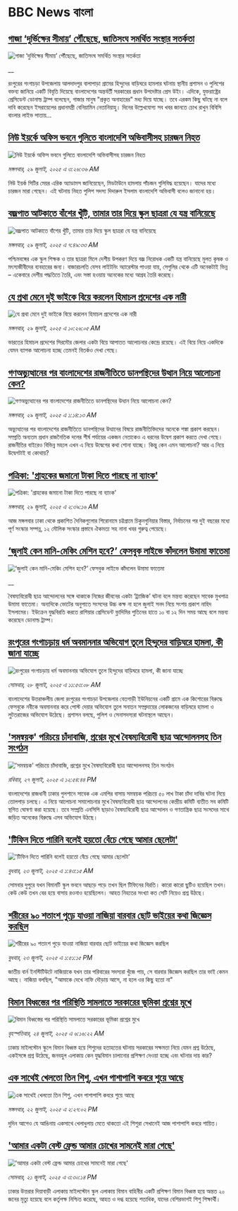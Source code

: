 # BBC News বাংলা## [গাজা ‘দুর্ভিক্ষের সীমায়’ পৌঁছেছে, জাতিসংঘ সমর্থিত সংস্থার সতর্কতা](https://www.bbc.co.uk/bengali/live/cwye9zy36yet?at_medium=RSS&at_campaign=rss?at_campaign=githubrss)![গাজা ‘দুর্ভিক্ষের সীমায়’ পৌঁছেছে, জাতিসংঘ সমর্থিত সংস্থার সতর্কতা](https://ichef.bbci.co.uk/ace/standard/240/cpsprodpb/1df4/live/991ab620-6c30-11f0-8dbd-f3d32ebd3327.jpg)__রংপুরের গংগাচড়া উপজেলায় আলদাদপুর বালাপাড়া গ্রামের হিন্দুদের বাড়িঘরে হামলার ঘটনায় স্থানীয় প্রশাসন ও পুলিশের বক্তব্য জানিয়ে একটি বিবৃতি দিয়েছে বাংলাদেশের অন্তর্বর্তী সরকারের প্রধান উপদেষ্টার প্রেস উইং। এদিকে, যুক্তরাষ্ট্রের প্রেসিডেন্ট ডোনাল্ড ট্রাম্প বলেছেন, গাজার মানুষ "প্রকৃত অনাহারের" মধ্য দিয়ে যাচ্ছে। তবে এরকম কিছু ঘটছে না বলে দাবি করেছেন ইসরায়েলের প্রধানমন্ত্রী বেনিয়ামিন নেতানিয়াহু। দিনের উল্লেখযোগ্য সব খবর জানতে চোখ রাখুন বিবিসি বাংলার লাইভ পাতায়...## [নিউ ইয়র্কে অফিস ভবনে গুলিতে বাংলাদেশি অভিবাসীসহ চারজন নিহত ](https://www.bbc.com/bengali/articles/cz93pz37yjxo?at_medium=RSS&at_campaign=rss?at_campaign=githubrss)![নিউ ইয়র্কে অফিস ভবনে গুলিতে বাংলাদেশি অভিবাসীসহ চারজন নিহত ](https://ichef.bbci.co.uk/ace/ws/240/cpsprodpb/ae0d/live/d6381df0-6c2f-11f0-89ea-4d6f9851f623.jpg)_মঙ্গলবার, ২৯ জুলাই, ২০২৫ এ ৩:২৬:৩৬ AM_নিউ ইয়র্ক সিটির মেয়র এরিক অ্যাডামস জানিয়েছেন, মিডটাউনে হামলায় পাঁচজন গুলিবিদ্ধ হয়েছেন। যাদের মধ্যে চারজন মারা গেছেন। এই ঘটনায় নিহত পুলিশ সদস্য দিদারুল ইসলাম বাংলাদেশি অভিবাসী বলেও জানানো হয়।## [বজ্রপাত আটকাতে বাঁশের খুঁটি, তামার তার দিয়ে স্কুল ছাত্ররা যে যন্ত্র বানিয়েছে](https://www.bbc.com/bengali/articles/ckg4nmzn749o?at_medium=RSS&at_campaign=rss?at_campaign=githubrss)![বজ্রপাত আটকাতে বাঁশের খুঁটি, তামার তার দিয়ে স্কুল ছাত্ররা যে যন্ত্র বানিয়েছে](https://ichef.bbci.co.uk/ace/ws/240/cpsprodpb/d127/live/a251f0d0-6bbf-11f0-af20-030418be2ca5.jpg)_মঙ্গলবার, ২৯ জুলাই, ২০২৫ এ ৭:৪৯:৩৩ AM_পশ্চিমবঙ্গের এক স্কুল শিক্ষক ও তার ছাত্ররা মিলে দেশীয় উপকরণ দিয়ে বজ্র নিরোধক একটি যন্ত্র বানিয়েছে মুলত কৃষক ও মৎস্যজীবীদের ব্যবহারের জন্য। বাজারচলতি যেসব লাইটনিং অ্যারেস্টার পাওয়া যায়, সেগুলির থেকে  এটি অনেকটাই ভিন্ন – একেবারে দেশীয় পদ্ধতিতে তৈরি, এবং সস্তা হওয়ায় অনেকের মধ্যে আগ্রহ তৈরি করেছে।## [যে প্রথা মেনে দুই ভাইকে বিয়ে করলেন হিমাচল প্রদেশের এক নারী](https://www.bbc.com/bengali/articles/c3dpvdz9kryo?at_medium=RSS&at_campaign=rss?at_campaign=githubrss)![যে প্রথা মেনে দুই ভাইকে বিয়ে করলেন হিমাচল প্রদেশের এক নারী](https://ichef.bbci.co.uk/ace/ws/240/cpsprodpb/dc58/live/8b7c0cd0-6c58-11f0-89ea-4d6f9851f623.jpg)_মঙ্গলবার, ২৯ জুলাই, ২০২৫ এ ১০:২৬:০৫ AM_ভারতের হিমাচল প্রদেশের সিরমৌর জেলার একটা বিয়ে আপাতত আলোচনার কেন্দ্রে রয়েছে। এই বিয়ে নিয়ে একদিকে যেমন ব্যাপক আলোচনা হচ্ছে তেমনই বিতর্কও দেখা গেছে।## [গণঅভ্যুত্থানের পর বাংলাদেশের রাজনীতিতে ডানপন্থিদের উত্থান নিয়ে  আলোচনা কেন?](https://www.bbc.com/bengali/articles/clyr39re9v1o?at_medium=RSS&at_campaign=rss?at_campaign=githubrss)![গণঅভ্যুত্থানের পর বাংলাদেশের রাজনীতিতে ডানপন্থিদের উত্থান নিয়ে  আলোচনা কেন?](https://ichef.bbci.co.uk/ace/ws/240/cpsprodpb/9515/live/62fec5a0-6bb2-11f0-8592-135f2b4aac8f.jpg)_মঙ্গলবার, ২৯ জুলাই, ২০২৫ এ ১:১৪:১৩ AM_অভ্যুত্থানের পর বাংলাদেশের রাজনীতিতে ডানপন্থিদের উত্থানের বিষয়ে রাজনীতিবিদদের অনেকে শঙ্কা প্রকাশ করছেন। সম্প্রতি অন্যতম প্রধান রাজনৈতিক দলের শীর্ষ পর্যায়ের একজন নেতাকেও এ ধরনের উদ্বেগ প্রকাশ করতে দেখা গেছে। রাজনীতির বাইরেও বিভিন্ন মহলে এখন এ নিয়ে উদ্বেগের কথা শোনা যাচ্ছে। কিন্তু কেন এমন আলোচনা? আর এ নিয়ে উদ্বেগটাই বা কোথায়?## [পত্রিকা: 'গ্রাহকের জমানো টাকা দিতে পারছে না ব্যাংক'](https://www.bbc.com/bengali/articles/c07pnrdv1gvo?at_medium=RSS&at_campaign=rss?at_campaign=githubrss)![পত্রিকা: 'গ্রাহকের জমানো টাকা দিতে পারছে না ব্যাংক'](https://ichef.bbci.co.uk/ace/ws/240/cpsprodpb/59ef/live/5e12a220-6c23-11f0-8dbd-f3d32ebd3327.jpg)_মঙ্গলবার, ২৯ জুলাই, ২০২৫ এ ২:৩৯:১৬ AM_আজ মঙ্গলবার ঢাকা থেকে প্রকাশিত দৈনিকগুলোর শিরোনামে চট্টগ্রামে চিকুনগুনিয়ার বিস্তার, নির্বাচনের পর দুই বছরের মধ্যে পূর্ণ সংস্কার সম্পন্ন, ১২ মৌলিক সংস্কার প্রস্তাবে ঐকমত্য সহ নানা খবর গুরুত্ব পেয়েছে।## [‘জুলাই কেন মানি-মেকিং মেশিন হবে?’ ফেসবুক লাইভে কাঁদলেন উমামা ফাতেমা](https://www.bbc.co.uk/bengali/live/c4gjl88p55wt?at_medium=RSS&at_campaign=rss?at_campaign=githubrss)![‘জুলাই কেন মানি-মেকিং মেশিন হবে?’ ফেসবুক লাইভে কাঁদলেন উমামা ফাতেমা](https://ichef.bbci.co.uk/ace/standard/240/cpsprodpb/6172/live/8aa9f760-6bb6-11f0-8dbd-f3d32ebd3327.jpg)__বৈষম্যবিরোধী ছাত্র আন্দোলনের সঙ্গে থাকাকে নিজের জীবনের একটা ‘ট্র্যাজিক’ ঘটনা বলে মন্তব্য করেছেন সাবেক মুখপাত্র উমামা ফাতেমা। অন্যদিকে ভোটের অনুপাতে সংসদের উচ্চ কক্ষ না হলে জুলাই সনদ নিয়ে সংশয় প্রকাশ নাহিদ ইসলামের। ইউক্রেন যুদ্ধবিরতি করতে রাশিয়ার প্রেসিডেন্ট ভ্লাদিমির পুতিনের হাতে ১০ বা ১২ দিন সময় আছে বলে মন্তব্য করেছেন ডোনাল্ড ট্রাম্প।## [রংপুরের গংগাচড়ায় ধর্ম অবমাননার অভিযোগ তুলে হিন্দুদের বাড়িঘরে হামলা, কী জানা যাচ্ছে](https://www.bbc.com/bengali/articles/cm219dmxpglo?at_medium=RSS&at_campaign=rss?at_campaign=githubrss)![রংপুরের গংগাচড়ায় ধর্ম অবমাননার অভিযোগ তুলে হিন্দুদের বাড়িঘরে হামলা, কী জানা যাচ্ছে](https://ichef.bbci.co.uk/ace/ws/240/cpsprodpb/f49c/live/7c283850-6ba2-11f0-af20-030418be2ca5.jpg)_সোমবার, ২৮ জুলাই, ২০২৫ এ ১১:৫৩:০৮ AM_বাংলাদেশের উত্তরাঞ্চলীয় জেলা রংপুরের গংগাচড়া উপজেলার বেতগাড়ী ইউনিয়নের একটি গ্রামে এক কিশোরের বিরুদ্ধে ফেসবুকে নবীকে অবমাননার করে পোস্ট দেয়ার অভিযোগ তুলে সনাতন সম্প্রদায়ের লোকজনের বাড়িঘরে হামলা ও লু্টতরাজের অভিযোগ উঠেছে। প্রশাসন বলছে, পুলিশ ও সেনাসদস্যরা ঘটনাস্থলে আছেন।## ['সমন্বয়ক' পরিচয়ে চাঁদাবাজি, প্রশ্নের মুখে বৈষম্যবিরোধী ছাত্র আন্দোলনসহ তিন সংগঠন ](https://www.bbc.com/bengali/articles/cx29eq9vwywo?at_medium=RSS&at_campaign=rss?at_campaign=githubrss)!['সমন্বয়ক' পরিচয়ে চাঁদাবাজি, প্রশ্নের মুখে বৈষম্যবিরোধী ছাত্র আন্দোলনসহ তিন সংগঠন ](https://ichef.bbci.co.uk/ace/ws/240/cpsprodpb/b393/live/158b61c0-6ae0-11f0-af20-030418be2ca5.jpg)_রবিবার, ২৭ জুলাই, ২০২৫ এ ১২:৫৪:৪৪ PM_বাংলাদেশের রাজধানী ঢাকার গুলশানে সাবেক এক এমপির বাসায় সমন্বয়ক পরিচয়ে ৫০ লাখ টাকা চাঁদা দাবির ঘটনা নিয়ে তোলপাড় চলছে। এ নিয়ে আলোচনা সমালোচনার মুখে বৈষম্যবিরোধী ছাত্র আন্দোলনের কেন্দ্রীয় কমিটি ব্যতীত সব কমিটি স্থগিত ঘোষণা করা হয়েছে। তবে সম্প্রতি এনসিপি ছাড়াও বৈষম্যবিরোধী ছাত্র আন্দোলন ও গণতান্ত্রিক ছাত্র সংসদের সাথে জড়িত অনেকের বিরুদ্ধে এসব অভিযোগ উঠছে।## ['টিফিন দিতে পারিনি বলেই হয়তো বেঁচে গেছে আমার ছেলেটা'](https://www.bbc.com/bengali/articles/c07d4n1vxl1o?at_medium=RSS&at_campaign=rss?at_campaign=githubrss)!['টিফিন দিতে পারিনি বলেই হয়তো বেঁচে গেছে আমার ছেলেটা'](https://ichef.bbci.co.uk/ace/ws/240/cpsprodpb/34db/live/480665e0-670d-11f0-97e0-491eb8268629.jpg)_বুধবার, ২৩ জুলাই, ২০২৫ এ ১:৪৩:১৫ AM_সোমবার দুপুরে যখন বিমানটি স্কুল ভবনে আছড়ে পড়ে তখন ছিল টিফিনের বিরতি। কারো কারো ছুটিও হয়েছিল তখন। কেউ কেউ তখন বের হয়ে বাসায় রওনাও হয়েছিলেন। আহত নিহতের সংখ্যা কত সেটি নিয়েও প্রশ্ন উঠছে।## [শরীরের ৯০ শতাংশ পুড়ে যাওয়া নাজিয়া বারবার ছোট ভাইয়ের কথা জিজ্ঞেস করছিল](https://www.bbc.com/bengali/articles/cg75lydvjj4o?at_medium=RSS&at_campaign=rss?at_campaign=githubrss)![শরীরের ৯০ শতাংশ পুড়ে যাওয়া নাজিয়া বারবার ছোট ভাইয়ের কথা জিজ্ঞেস করছিল](https://ichef.bbci.co.uk/ace/ws/240/cpsprodpb/de08/live/5b08d890-67c5-11f0-bdb3-2fec70b719ae.jpg)_বুধবার, ২৩ জুলাই, ২০২৫ এ ১:৫১:১৫ PM_জাতীয় বার্ন ইনস্টিটিউটে নাজিয়াকে যখন তার পরিবারের সদস্যরা খুঁজে পায়, সে বারবার জিজ্ঞেস করছিল তার ভাই কেমন আছে। নাজিয়া বলছিল, "আমাকে দেখে নাফি দৌড়ায় আসে, না হলে ওর কিছু হতো না"## [বিমান বিধ্বস্তের পর পরিস্থিতি সামলাতে সরকারের ভূমিকা প্রশ্নের মুখে](https://www.bbc.com/bengali/articles/cp3le0l82eko?at_medium=RSS&at_campaign=rss?at_campaign=githubrss)![বিমান বিধ্বস্তের পর পরিস্থিতি সামলাতে সরকারের ভূমিকা প্রশ্নের মুখে](https://ichef.bbci.co.uk/ace/ws/240/cpsprodpb/4b48/live/726de4b0-6812-11f0-89ea-4d6f9851f623.jpg)_বৃহস্পতিবার, ২৪ জুলাই, ২০২৫ এ ৬:১৬:২২ AM_ঢাকায় মাইলস্টোন স্কুলে বিমান বিধ্বস্ত হয়ে শিশুদের হতাহতের ঘটনায় সরকারের সক্ষমতা নিয়ে যেমন প্রশ্ন উঠেছে, একইসঙ্গে প্রশ্ন উঠেছে, জনবহুল এলাকায় কেন যুদ্ধবিমান চালানোর প্রশিক্ষণ দেওয়া হচ্ছে এবং ঘটনার দায় কার?## [এক সাথেই খেলতো তিন শিশু, এখন পাশাপাশি কবরে শুয়ে আছে](https://www.bbc.com/bengali/articles/c75r2n3gwr9o?at_medium=RSS&at_campaign=rss?at_campaign=githubrss)![এক সাথেই খেলতো তিন শিশু, এখন পাশাপাশি কবরে শুয়ে আছে](https://ichef.bbci.co.uk/ace/ws/240/cpsprodpb/fb31/live/e29d7c60-6703-11f0-8dbd-f3d32ebd3327.jpg)_মঙ্গলবার, ২২ জুলাই, ২০২৫ এ ২:২৭:০২ PM_দুদিন আগেও যে আঙিনায় একসাথে খেলাধুলায় মেতে থাকতো এই শিশুরা সেখানেই আজ পাশাপাশি কবরে শায়িত।## ['আমার একটা বেস্ট ফ্রেন্ড আমার চোখের সামনেই মারা গেছে'](https://www.bbc.com/bengali/articles/cdjxv2me41no?at_medium=RSS&at_campaign=rss?at_campaign=githubrss)!['আমার একটা বেস্ট ফ্রেন্ড আমার চোখের সামনেই মারা গেছে'](https://ichef.bbci.co.uk/ace/ws/240/cpsprodpb/da06/live/5342e3e0-6643-11f0-af20-030418be2ca5.jpg)_সোমবার, ২১ জুলাই, ২০২৫ এ ৩:৩০:১৪ PM_ঢাকার উত্তরার দিয়াবাড়ী এলাকায় মাইলস্টোন স্কুল এলাকায় বিমান বাহিনীর একটি প্রশিক্ষণ বিমান বিধ্বস্ত হয়ে অন্তত ২০ জনের মৃত্যু হয়েছে বলে কর্তৃপক্ষ নিশ্চিত করেছে, আহত ও দগ্ধ হয়েছে শতাধিক, যাদের বেশিরভাগই শিশু শিক্ষার্থী।